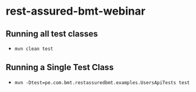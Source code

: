 # rest-assured-bmt-webinar

## Running  all test classes
* ```mvn clean test```

## Running a Single Test Class
* ```mvn -Dtest=pe.com.bmt.restassuredbmt.examples.UsersApiTests test```
